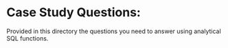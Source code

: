 # Case Study Questions:
Provided in this directory the questions you need to answer using analytical SQL functions.
